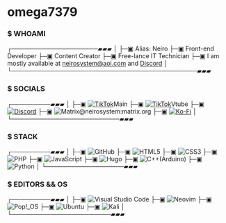 # omega7379
### $ WHOAMI
┌────────────────────▰▰▰
│
├─▣ Alias: Neiro
├─▣ Front-end Developer
├─▣ Content Creator
├─▣ Free-lance IT Technician
├─▣ I am mostly available at neirosystem@aol.com and [Discord](https://discord.gg/aTHfjzNgT)
│
└───────────────────────────────────────────▰▰▰

### $ SOCIALS
┌─────────▰▰▰
│
├─▣ [![TikTok](https://img.shields.io/badge/TikTok-%23000000.svg?style=for-the-badge&logo=TikTok&logoColor=white)](https://www.tiktok.com/@marveljoe727)Main 
├─▣ [![TikTok](https://img.shields.io/badge/TikTok-%23000000.svg?style=for-the-badge&logo=TikTok&logoColor=white)](https://www.tiktok.com/@vtuberneiro)Vtube 
├─▣ [![Discord](https://img.shields.io/badge/Discord-%237289DA.svg?style=for-the-badge&logo=discord&logoColor=white)](https://discord.gg/AaTHfjzNgT)
├─▣ ![Matrix](https://img.shields.io/badge/Element-0DBD8B?style=for-the-badge&logo=element&logoColor=white)@neirosystem:matrix.org
├─▣ [![Ko-Fi](https://img.shields.io/badge/Ko--fi-F16061?style=for-the-badge&logo=ko-fi&logoColor=white)](https://ko-fi.com/neirosystem)
│
└─────────────────────────▰▰▰

### $ STACK
┌─────────▰▰▰
│
├─▣ ![GitHub](https://img.shields.io/badge/github-%23121011.svg?style=for-the-badge&logo=github&logoColor=white)
├─▣ ![HTML5](https://img.shields.io/badge/html5-%23E34F26.svg?style=for-the-badge&logo=html5&logoColor=white)
├─▣ ![CSS3](https://img.shields.io/badge/css3-%231572B6.svg?style=for-the-badge&logo=css3&logoColor=white)
├─▣ ![PHP](https://img.shields.io/badge/php-%23777BB4.svg?style=for-the-badge&logo=php&logoColor=white)
├─▣ ![JavaScript](https://img.shields.io/badge/javascript-%23323330.svg?style=for-the-badge&logo=javascript&logoColor=%23F7DF1E)
├─▣ ![Hugo](https://img.shields.io/badge/Hugo-black.svg?style=for-the-badge&logo=Hugo)
├─▣ ![C++](https://img.shields.io/badge/c++-%2300599C.svg?style=for-the-badge&logo=c%2B%2B&logoColor=white)(Arduino)
├─▣ ![Python](https://img.shields.io/badge/python-3670A0?style=for-the-badge&logo=python&logoColor=ffdd54) 
│
└──────────────────▰▰▰

### $ EDITORS && OS
┌─────────▰▰▰
│
├─▣ ![Visual Studio Code](https://img.shields.io/badge/Visual%20Studio%20Code-0078d7.svg?style=for-the-badge&logo=visual-studio-code&logoColor=white)
├─▣ ![Neovim](https://img.shields.io/badge/NeoVim-%2357A143.svg?&style=for-the-badge&logo=neovim&logoColor=white)
├─▣ ![Pop!\_OS](https://img.shields.io/badge/Pop!_OS-48B9C7?style=for-the-badge&logo=Pop!_OS&logoColor=white)
├─▣ ![Ubuntu](https://img.shields.io/badge/Ubuntu-E95420?style=for-the-badge&logo=ubuntu&logoColor=white)
├─▣ ![Kali](https://img.shields.io/badge/Kali-268BEE?style=for-the-badge&logo=kalilinux&logoColor=white)
│
└───────────────────────▰▰▰